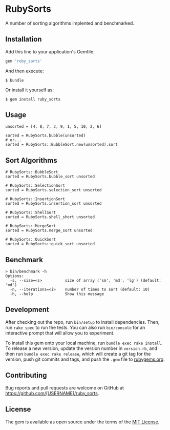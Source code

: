 # RubySorts

A number of sorting algorithms implented and benchmarked.

## Installation

Add this line to your application's Gemfile:

```ruby
gem 'ruby_sorts'
```

And then execute:

    $ bundle

Or install it yourself as:

    $ gem install ruby_sorts

## Usage

    unsorted = [4, 8, 7, 3, 9, 1, 5, 10, 2, 6]

    sorted = RubySorts.bubble(unsorted)
    # or...
    sorted = RubySorts::BubbleSort.new(unsorted).sort

## Sort Algorithms

    # RubySorts::BubbleSort
    sorted = RubySorts.bubble_sort unsorted

    # RubySorts::SelectionSort
    sorted = RubySorts.selection_sort unsorted

    # RubySorts::InsertionSort
    sorted = RubySorts.insertion_sort unsorted

    # RubySorts::ShellSort
    sorted = RubySorts.shell_short unsorted

    # RubySorts::MergeSort
    sorted = RubySorts.merge_sort unsorted

    # RubySorts::QuickSort
    sorted = RubySorts::quick_sort unsorted

## Benchmark

    > bin/benchmark -h 
    Options:
      -s, --size=<s>          size of array ('sm', 'md', 'lg') (default: 'md')
      -n, --iterations=<i>    number of times to sort (default: 10)
      -h, --help              Show this message

## Development

After checking out the repo, run `bin/setup` to install dependencies. Then, run `rake spec` to run the tests. You can also run `bin/console` for an interactive prompt that will allow you to experiment.

To install this gem onto your local machine, run `bundle exec rake install`. To release a new version, update the version number in `version.rb`, and then run `bundle exec rake release`, which will create a git tag for the version, push git commits and tags, and push the `.gem` file to [rubygems.org](https://rubygems.org).

## Contributing

Bug reports and pull requests are welcome on GitHub at https://github.com/[USERNAME]/ruby_sorts.


## License

The gem is available as open source under the terms of the [MIT License](http://opensource.org/licenses/MIT).

